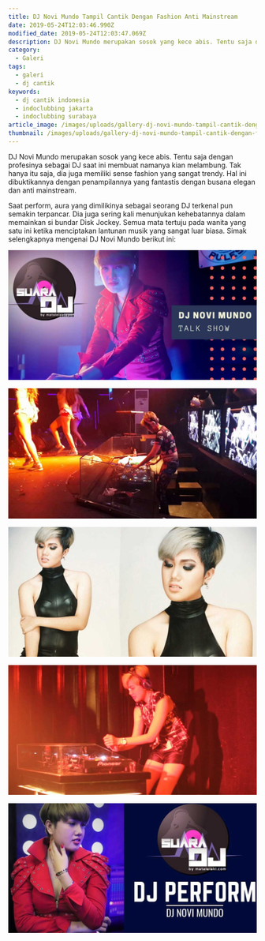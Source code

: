 ```yaml
---
title: DJ Novi Mundo Tampil Cantik Dengan Fashion Anti Mainstream
date: 2019-05-24T12:03:46.990Z
modified_date: 2019-05-24T12:03:47.069Z
description: DJ Novi Mundo merupakan sosok yang kece abis. Tentu saja dengan profesinya sebagai DJ saat ini membuat namanya kian melambung.
category:
  - Galeri
tags:
  - galeri
  - dj cantik
keywords:
  - dj cantik indonesia
  - indoclubbing jakarta
  - indoclubbing surabaya
article_image: /images/uploads/gallery-dj-novi-mundo-tampil-cantik-dengan-fashion-anti-mainstream-5.jpg
thumbnail: /images/uploads/gallery-dj-novi-mundo-tampil-cantik-dengan-fashion-anti-mainstream-5-016.jpg
---
```

DJ Novi Mundo merupakan sosok yang kece abis. Tentu saja dengan profesinya sebagai DJ saat ini membuat namanya kian melambung. Tak hanya itu saja, dia juga memiliki sense fashion yang sangat trendy. Hal ini dibuktikannya dengan penampilannya yang fantastis dengan busana elegan dan anti mainstream.

Saat perform, aura yang dimilikinya sebagai seorang DJ terkenal pun semakin terpancar. Dia juga sering kali menunjukan kehebatannya dalam memainkan si bundar Disk Jockey. Semua mata tertuju pada wanita yang satu ini ketika menciptakan lantunan musik yang sangat luar biasa. Simak selengkapnya mengenai DJ Novi Mundo berikut ini:

![Gallery: DJ Novi Mundo Tampil Cantik Dengan Fashion Anti Mainstream](/images/uploads/gallery-dj-novi-mundo-tampil-cantik-dengan-fashion-anti-mainstream-3.jpg)

![Gallery: DJ Novi Mundo Tampil Cantik Dengan Fashion Anti Mainstream](/images/uploads/gallery-dj-novi-mundo-tampil-cantik-dengan-fashion-anti-mainstream-4.jpg)

![Gallery: DJ Novi Mundo Tampil Cantik Dengan Fashion Anti Mainstream](/images/uploads/gallery-dj-novi-mundo-tampil-cantik-dengan-fashion-anti-mainstream-5.jpg)

![Gallery: DJ Novi Mundo Tampil Cantik Dengan Fashion Anti Mainstream](/images/uploads/gallery-dj-novi-mundo-tampil-cantik-dengan-fashion-anti-mainstream-2.jpg)

![Gallery: DJ Novi Mundo Tampil Cantik Dengan Fashion Anti Mainstream](/images/uploads/gallery-dj-novi-mundo-tampil-cantik-dengan-fashion-anti-mainstream-1.jpg)

